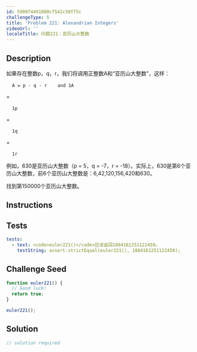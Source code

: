 ```yaml
---
id: 5900f4491000cf542c50ff5c
challengeType: 5
title: 'Problem 221: Alexandrian Integers'
videoUrl: ''
localeTitle: 问题221：亚历山大整数
---
```


## Description
<section id="description">如果存在整数p，q，r，我们将调用正整数A和“亚历山大整数”，这样： <pre> <code> A = p · q · r    and 1A</code> </pre><p> = </p><pre> <code> 1p</code> </pre><p> + </p><pre> <code> 1q</code> </pre><p> + </p><pre> <code> 1r</code> </pre><p>例如，630是亚历山大整数（p = 5，q = -7，r = -18）。实际上，630是第6个亚历山大整数，前6个亚历山大整数是：6,42,120,156,420和630。 </p><p>找到第150000个亚历山大整数。 </p></section>

## Instructions
<section id="instructions">
</section>

## Tests
<section id='tests'>

```yml
tests:
  - text: <code>euler221()</code>应该返回1884161251122450。
    testString: assert.strictEqual(euler221(), 1884161251122450);

```

</section>

## Challenge Seed
<section id='challengeSeed'>

<div id='js-seed'>

```js
function euler221() {
  // Good luck!
  return true;
}

euler221();

```

</div>



</section>

## Solution
<section id='solution'>

```js
// solution required
```
</section>
